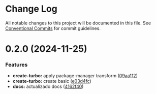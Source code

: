 # Change Log

All notable changes to this project will be documented in this file.
See [Conventional Commits](https://conventionalcommits.org) for commit guidelines.

# 0.2.0 (2024-11-25)

### Features

- **create-turbo:** apply package-manager transform ([09aa112](https://github.com/Unodecopas/my-turborepo/commit/09aa112bed53eba4986d82c2bd92e90d282e203d))
- **create-turbo:** create basic ([e03d4fc](https://github.com/Unodecopas/my-turborepo/commit/e03d4fc37c871189c4339882c6b690b0eae1a322))
- **docs:** actualizado docs ([4162f40](https://github.com/Unodecopas/my-turborepo/commit/4162f40ab5b4635d58e1a5a7531ad245a0f4f443))
